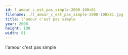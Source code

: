 ```yaml
---
id: l_amour_c_est_pas_simple-2008-100x81
filename: ./l_amour_c_est_pas_simple-2008-100x81.jpg
title: l'amour c'est pas simple
year: 2008
height: 100
width: 81
---
```


l'amour c'est pas simple
